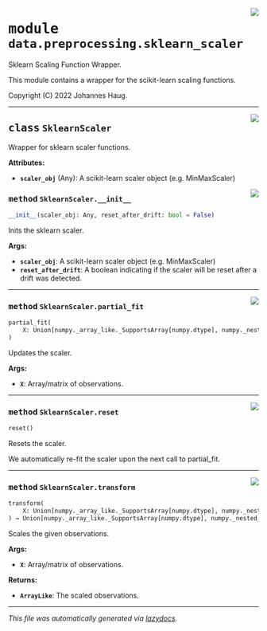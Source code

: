 <!-- markdownlint-disable -->

<a href="https://github.com/haugjo/float/tree/main/float/data/preprocessing/sklearn_scaler.py#L0"><img align="right" style="float:right;" src="https://img.shields.io/badge/-source-cccccc?style=flat-square"></a>

# <kbd>module</kbd> `data.preprocessing.sklearn_scaler`
Sklearn Scaling Function Wrapper. 

This module contains a wrapper for the scikit-learn scaling functions. 

Copyright (C) 2022 Johannes Haug. 



---

<a href="https://github.com/haugjo/float/tree/main/float/data/preprocessing/sklearn_scaler.py#L16"><img align="right" style="float:right;" src="https://img.shields.io/badge/-source-cccccc?style=flat-square"></a>

## <kbd>class</kbd> `SklearnScaler`
Wrapper for sklearn scaler functions. 



**Attributes:**
 
 - <b>`scaler_obj`</b> (Any):  A scikit-learn scaler object (e.g. MinMaxScaler) 

<a href="https://github.com/haugjo/float/tree/main/float/data/preprocessing/sklearn_scaler.py#L22"><img align="right" style="float:right;" src="https://img.shields.io/badge/-source-cccccc?style=flat-square"></a>

### <kbd>method</kbd> `SklearnScaler.__init__`

```python
__init__(scaler_obj: Any, reset_after_drift: bool = False)
```

Inits the sklearn scaler. 



**Args:**
 
 - <b>`scaler_obj`</b>:  A scikit-learn scaler object (e.g. MinMaxScaler) 
 - <b>`reset_after_drift`</b>:  A boolean indicating if the scaler will be reset after a drift was detected. 




---

<a href="https://github.com/haugjo/float/tree/main/float/data/preprocessing/sklearn_scaler.py#L36"><img align="right" style="float:right;" src="https://img.shields.io/badge/-source-cccccc?style=flat-square"></a>

### <kbd>method</kbd> `SklearnScaler.partial_fit`

```python
partial_fit(
    X: Union[numpy._array_like._SupportsArray[numpy.dtype], numpy._nested_sequence._NestedSequence[numpy._array_like._SupportsArray[numpy.dtype]], bool, int, float, complex, str, bytes, numpy._nested_sequence._NestedSequence[Union[bool, int, float, complex, str, bytes]]]
)
```

Updates the scaler. 



**Args:**
 
 - <b>`X`</b>:  Array/matrix of observations. 

---

<a href="https://github.com/haugjo/float/tree/main/float/data/preprocessing/sklearn_scaler.py#L59"><img align="right" style="float:right;" src="https://img.shields.io/badge/-source-cccccc?style=flat-square"></a>

### <kbd>method</kbd> `SklearnScaler.reset`

```python
reset()
```

Resets the scaler. 

We automatically re-fit the scaler upon the next call to partial_fit. 

---

<a href="https://github.com/haugjo/float/tree/main/float/data/preprocessing/sklearn_scaler.py#L48"><img align="right" style="float:right;" src="https://img.shields.io/badge/-source-cccccc?style=flat-square"></a>

### <kbd>method</kbd> `SklearnScaler.transform`

```python
transform(
    X: Union[numpy._array_like._SupportsArray[numpy.dtype], numpy._nested_sequence._NestedSequence[numpy._array_like._SupportsArray[numpy.dtype]], bool, int, float, complex, str, bytes, numpy._nested_sequence._NestedSequence[Union[bool, int, float, complex, str, bytes]]]
) → Union[numpy._array_like._SupportsArray[numpy.dtype], numpy._nested_sequence._NestedSequence[numpy._array_like._SupportsArray[numpy.dtype]], bool, int, float, complex, str, bytes, numpy._nested_sequence._NestedSequence[Union[bool, int, float, complex, str, bytes]]]
```

Scales the given observations. 



**Args:**
 
 - <b>`X`</b>:  Array/matrix of observations. 



**Returns:**
 
 - <b>`ArrayLike`</b>:  The scaled observations. 




---

_This file was automatically generated via [lazydocs](https://github.com/ml-tooling/lazydocs)._
